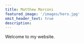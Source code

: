 ```yaml
---
title: Matthew Marconi
featured_image: '/images/hero.jpg'
omit_header_text: true
description: 
---
```

Welcome to my website.
